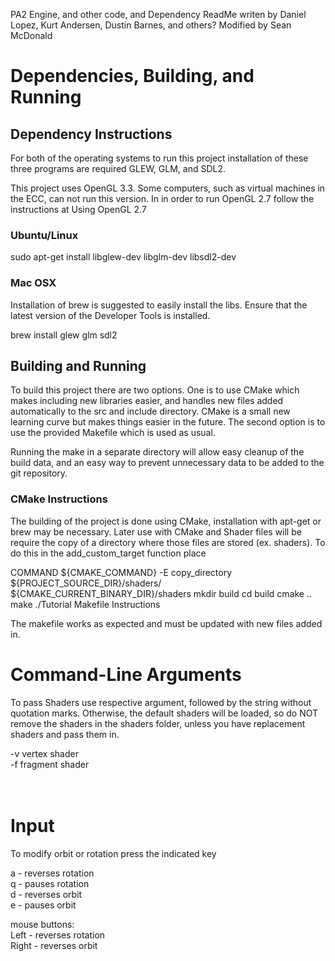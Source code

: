 PA2 Engine, and other code, and Dependency ReadMe writen by Daniel Lopez, Kurt Andersen, Dustin Barnes, and others?
Modified by Sean McDonald

# Dependencies, Building, and Running

## Dependency Instructions

For both of the operating systems to run this project installation of these three programs are required GLEW, GLM, and SDL2.

This project uses OpenGL 3.3. Some computers, such as virtual machines in the ECC, can not run this version. In in order to run OpenGL 2.7 follow the instructions at Using OpenGL 2.7

### Ubuntu/Linux

sudo apt-get install libglew-dev libglm-dev libsdl2-dev

### Mac OSX

Installation of brew is suggested to easily install the libs. Ensure that the latest version of the Developer Tools is installed.

brew install glew glm sdl2
## Building and Running

To build this project there are two options. One is to use CMake which makes including new libraries easier, and handles new files added automatically to the src and include directory. CMake is a small new learning curve but makes things easier in the future. The second option is to use the provided Makefile which is used as usual.

Running the make in a separate directory will allow easy cleanup of the build data, and an easy way to prevent unnecessary data to be added to the git repository.

### CMake Instructions

The building of the project is done using CMake, installation with apt-get or brew may be necessary. Later use with CMake and Shader files will be require the copy of a directory where those files are stored (ex. shaders). To do this in the add_custom_target function place

COMMAND ${CMAKE_COMMAND} -E copy_directory ${PROJECT_SOURCE_DIR}/shaders/ ${CMAKE_CURRENT_BINARY_DIR}/shaders
mkdir build
cd build
cmake ..
make
./Tutorial
Makefile Instructions

The makefile works as expected and must be updated with new files added in.

# Command-Line Arguments

To pass Shaders use respective argument, followed by the string without quotation marks.
Otherwise, the default shaders will be loaded, so do NOT remove the shaders in the shaders folder, unless
you have replacement shaders and pass them in.

-v vertex shader <br />
-f fragment shader <br />
 <br />
 <br />
 
# Input
To modify orbit or rotation press the indicated key

a     - reverses rotation <br />
q     - pauses rotation <br />
d     - reverses orbit <br />
e     - pauses orbit <br />

mouse buttons: <br />
Left  - reverses rotation <br />
Right - reverses orbit <br />
